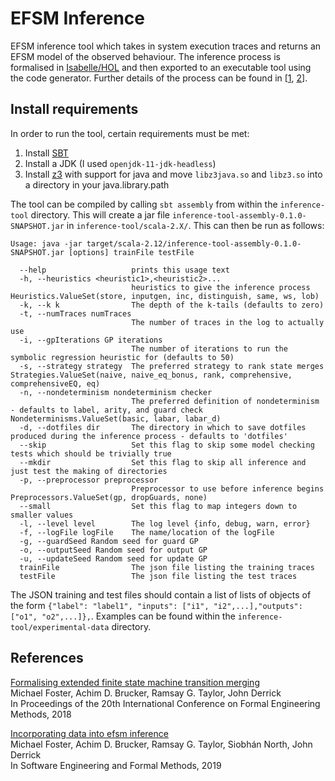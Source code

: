 # EFSM Inference

EFSM inference tool which takes in system execution traces and returns an EFSM model of the observed behaviour. The inference process is formalised in [Isabelle/HOL](https://www.isa-afp.org/entries/Extended_Finite_State_Machine_Inference.html) and then exported to an executable tool using the code generator. Further details of the process can be found in \[[1]("#subsumptionPaper"), [2]("#inferencePaper")\].

## Install requirements
In order to run the tool, certain requirements must be met:

1. Install [SBT](https://www.scala-sbt.org/)
2. Install a JDK (I used `openjdk-11-jdk-headless`)
3. Install [z3](https://github.com/Z3Prover/z3) with support for java and move `libz3java.so` and `libz3.so` into a directory in your java.library.path

The tool can be compiled by calling `sbt assembly` from within the `inference-tool` directory. This will create a jar file `inference-tool-assembly-0.1.0-SNAPSHOT.jar` in `inference-tool/scala-2.X/`. This can then be run as follows:
```
Usage: java -jar target/scala-2.12/inference-tool-assembly-0.1.0-SNAPSHOT.jar [options] trainFile testFile

  --help                   prints this usage text
  -h, --heuristics <heuristic1>,<heuristic2>...
                           heuristics to give the inference process Heuristics.ValueSet(store, inputgen, inc, distinguish, same, ws, lob)
  -k, --k k                The depth of the k-tails (defaults to zero)
  -t, --numTraces numTraces
                           The number of traces in the log to actually use
  -i, --gpIterations GP iterations
                           The number of iterations to run the symbolic regression heuristic for (defaults to 50)
  -s, --strategy strategy  The preferred strategy to rank state merges Strategies.ValueSet(naive, naive_eq_bonus, rank, comprehensive, comprehensiveEQ, eq)
  -n, --nondeterminism nondeterminism checker
                           The preferred definition of nondeterminism - defaults to label, arity, and guard check Nondeterminisms.ValueSet(basic, labar, labar_d)
  -d, --dotfiles dir       The directory in which to save dotfiles produced during the inference process - defaults to 'dotfiles'
  --skip                   Set this flag to skip some model checking tests which should be trivially true
  --mkdir                  Set this flag to skip all inference and just test the making of directories
  -p, --preprocessor preprocessor
                           Preprocessor to use before inference begins Preprocessors.ValueSet(gp, dropGuards, none)
  --small                  Set this flag to map integers down to smaller values
  -l, --level level        The log level {info, debug, warn, error}
  -f, --logFile logFile    The name/location of the logFile
  -g, --guardSeed Random seed for guard GP
  -o, --outputSeed Random seed for output GP
  -u, --updateSeed Random seed for update GP
  trainFile                The json file listing the training traces
  testFile                 The json file listing the test traces
```

The JSON training and test files should contain a list of lists of objects of the form `{"label": "label1", "inputs": ["i1", "i2",...],"outputs": ["o1", "o2",...]},`. Examples can be found within the `inference-tool/experimental-data` directory.

## References
<a name="subsumptionPaper"></a> [Formalising extended finite state machine transition merging](https://doi.org/10.1007/978-3-030-30446-1_14)<br/>
Michael Foster, Achim D. Brucker, Ramsay G. Taylor, John Derrick<br/>
In Proceedings of the 20th International Conference on Formal Engineering Methods, 2018

<a name="inferencePaper"></a> [Incorporating data into efsm inference](https://doi.org/10.1007/978-3-030-30446-1_14)<br/>
Michael Foster, Achim D. Brucker, Ramsay G. Taylor, Siobhán North, John Derrick<br/>
In Software Engineering and Formal Methods, 2019
